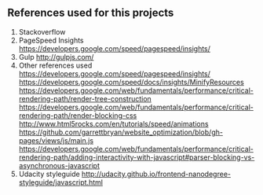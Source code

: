 ## References used for this projects

1. Stackoverflow
2. PageSpeed Insights https://developers.google.com/speed/pagespeed/insights/
3. Gulp
http://gulpjs.com/
4. Other references used
https://developers.google.com/speed/pagespeed/insights/
https://developers.google.com/speed/docs/insights/MinifyResources
https://developers.google.com/web/fundamentals/performance/critical-rendering-path/render-tree-construction
https://developers.google.com/web/fundamentals/performance/critical-rendering-path/render-blocking-css
http://www.html5rocks.com/en/tutorials/speed/animations
https://github.com/garrettbryan/website_optimization/blob/gh-pages/views/js/main.js
https://developers.google.com/web/fundamentals/performance/critical-rendering-path/adding-interactivity-with-javascript#parser-blocking-vs-asynchronous-javascript
5. Udacity styleguide http://udacity.github.io/frontend-nanodegree-styleguide/javascript.html

